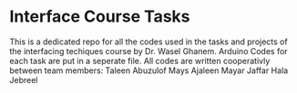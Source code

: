 # Interface Course Tasks 
This is a dedicated repo for all the codes used in the tasks and projects of the interfacing techiques course by Dr. Wasel Ghanem.
Arduino Codes for each task are put in a seperate file.
All codes are written cooperativly between team members:
Taleen Abuzulof
Mays Ajaleen
Mayar Jaffar
Hala Jebreel
